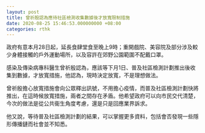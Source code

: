 ```yaml
---
layout: post
title: 曾祈殷認為應待社區檢測收集數據後才放寬限制措施
date: 2020-08-25 15:46:53.000000000 +08:00
categories: rthk
---
```


政府有意本月28日起，延長食肆堂食至晚上9時；重開戲院、美容院及部分涉及較少身體接觸的戶外運動場所，以及容許在郊野公園範圍不配戴口罩。

感染及傳染病專科醫生曾祈殷認為，應該等下月1日、普及社區檢測計劃推出後收集到數據，才放寬措施，他認為，現時決定放寬，不是理想做法。

曾祈殷擔心放寬措施會向公眾釋出訊號，不用擔心疫情，而普及社區檢測計劃快將推出，在這時候放寬措施，兩者之間存在矛盾。他希望政府可以向市民交代清楚，今次的做法是從公共衞生角度考慮，還是只是回應業界訴求。

他又說，等待普及社區檢測計劃的結果，可以掌握更多資料，包括會否發現一些隱形傳播鏈而社會並不知悉。
